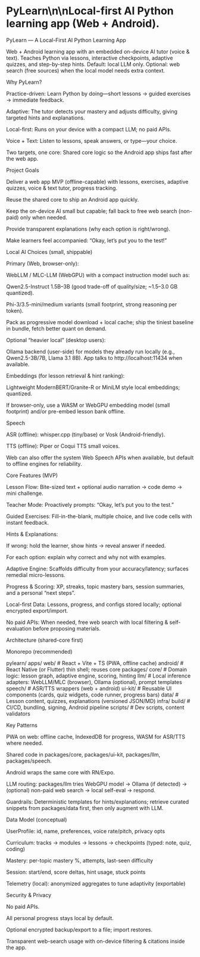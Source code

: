 # PyLearn\n\nLocal-first AI Python learning app (Web + Android).
PyLearn — A Local-First AI Python Learning App

Web + Android learning app with an embedded on-device AI tutor (voice & text).
Teaches Python via lessons, interactive checkpoints, adaptive quizzes, and step-by-step hints.
Default: local LLM only. Optional: web search (free sources) when the local model needs extra context.

Why PyLearn?

Practice-driven: Learn Python by doing—short lessons → guided exercises → immediate feedback.

Adaptive: The tutor detects your mastery and adjusts difficulty, giving targeted hints and explanations.

Local-first: Runs on your device with a compact LLM; no paid APIs.

Voice + Text: Listen to lessons, speak answers, or type—your choice.

Two targets, one core: Shared core logic so the Android app ships fast after the web app.

Project Goals

Deliver a web app MVP (offline-capable) with lessons, exercises, adaptive quizzes, voice & text tutor, progress tracking.

Reuse the shared core to ship an Android app quickly.

Keep the on-device AI small but capable; fall back to free web search (non-paid) only when needed.

Provide transparent explanations (why each option is right/wrong).

Make learners feel accompanied: “Okay, let’s put you to the test!”

Local AI Choices (small, shippable)

Primary (Web, browser-only):

WebLLM / MLC-LLM (WebGPU) with a compact instruction model such as:

Qwen2.5-Instruct 1.5B–3B (good trade-off of quality/size; ~1.5–3.0 GB quantized).

Phi-3/3.5-mini/medium variants (small footprint, strong reasoning per token).

Pack as progressive model download + local cache; ship the tiniest baseline in bundle, fetch better quant on demand.

Optional “heavier local” (desktop users):

Ollama backend (user-side) for models they already run locally (e.g., Qwen2.5-3B/7B, Llama 3.1 8B). App talks to http://localhost:11434 when available.

Embeddings (for lesson retrieval & hint ranking):

Lightweight ModernBERT/Granite-R or MiniLM style local embeddings; quantized.

If browser-only, use a WASM or WebGPU embedding model (small footprint) and/or pre-embed lesson bank offline.

Speech

ASR (offline): whisper.cpp (tiny/base) or Vosk (Android-friendly).

TTS (offline): Piper or Coqui TTS small voices.

Web can also offer the system Web Speech APIs when available, but default to offline engines for reliability.

Core Features (MVP)

Lesson Flow: Bite-sized text + optional audio narration → code demo → mini challenge.

Teacher Mode: Proactively prompts: “Okay, let’s put you to the test.”

Guided Exercises: Fill-in-the-blank, multiple choice, and live code cells with instant feedback.

Hints & Explanations:

If wrong: hold the learner, show hints → reveal answer if needed.

For each option: explain why correct and why not with examples.

Adaptive Engine: Scaffolds difficulty from your accuracy/latency; surfaces remedial micro-lessons.

Progress & Scoring: XP, streaks, topic mastery bars, session summaries, and a personal “next steps”.

Local-first Data: Lessons, progress, and configs stored locally; optional encrypted export/import.

No paid APIs: When needed, free web search with local filtering & self-evaluation before proposing materials.

Architecture (shared-core first)

Monorepo (recommended)

pylearn/
  apps/
    web/         # React + Vite + TS (PWA, offline cache)
    android/     # React Native (or Flutter) thin shell; reuses core
  packages/
    core/        # Domain logic: lesson graph, adaptive engine, scoring, hinting
    llm/         # Local inference adapters: WebLLM/MLC (browser), Ollama (optional), prompt templates
    speech/      # ASR/TTS wrappers (web + android)
    ui-kit/      # Reusable UI components (cards, quiz widgets, code runner, progress bars)
    data/        # Lesson content, quizzes, explanations (versioned JSON/MD)
  infra/
    build/       # CI/CD, bundling, signing, Android pipeline
    scripts/     # Dev scripts, content validators


Key Patterns

PWA on web: offline cache, IndexedDB for progress, WASM for ASR/TTS where needed.

Shared code in packages/core, packages/ui-kit, packages/llm, packages/speech.

Android wraps the same core with RN/Expo.

LLM routing: packages/llm tries WebGPU model → Ollama (if detected) → (optional) non-paid web search → local self-eval → respond.

Guardrails: Deterministic templates for hints/explanations; retrieve curated snippets from packages/data first, then only augment with LLM.

Data Model (conceptual)

UserProfile: id, name, preferences, voice rate/pitch, privacy opts

Curriculum: tracks → modules → lessons → checkpoints (typed: note, quiz, coding)

Mastery: per-topic mastery %, attempts, last-seen difficulty

Session: start/end, score deltas, hint usage, stuck points

Telemetry (local): anonymized aggregates to tune adaptivity (exportable)

Security & Privacy

No paid APIs.

All personal progress stays local by default.

Optional encrypted backup/export to a file; import restores.

Transparent web-search usage with on-device filtering & citations inside the app.